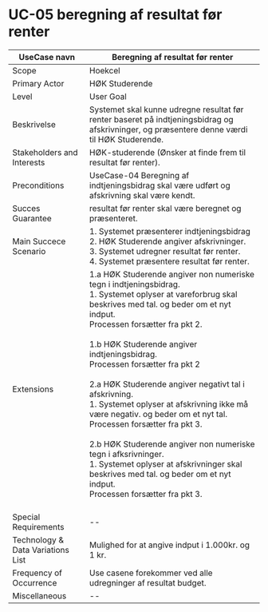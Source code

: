 # UC-05 beregning af resultat før renter

UseCase navn | Beregning af resultat før renter | 
-------------| -------------------------------| 
Scope        | Hoekcel                       
Primary Actor| HØK Studerende    
Level        | User Goal
Beskrivelse  | Systemet skal kunne udregne resultat før renter baseret på indtjeningsbidrag og afskrivninger, og præsentere denne værdi til HØK Studerende. 
Stakeholders and Interests | HØK-studerende (Ønsker at finde frem til resultat før renter).  
Preconditions | UseCase-04 Beregning af indtjeningsbidrag skal være udført og afskrivning skal være kendt. 
Succes Guarantee |resultat før renter skal være beregnet og præsenteret. 
Main Succece Scenario |  1. Systemet præsenterer indtjeningsbidrag<br> 2. HØK Studerende angiver afskrivninger. <br> 3. Systemet udregner resultat før renter.<br> 4. Systemet præsentere resultat før renter.<br>   
Extensions | 1.a HØK Studerende angiver non numeriske tegn i indtjeningsbidrag. <br> 1. Systemet oplyser at vareforbrug skal beskrives med tal. og beder om et nyt indput.<br> Processen forsætter fra pkt 2.<br> <br> 1.b HØK Studerende angiver indtjeningsbidrag.<br>Processen forsætter fra pkt 2 <br><br>2.a HØK Studerende angiver negativt tal i afskrivning. <br> 1. Systemet oplyser at afskrivning ikke må være negativ. og beder om et nyt tal. <br> Processen forsætter fra pkt 3. <br> <br> 2.b HØK Studerende angiver non numeriske tegn i afksrivninger. <br> 1. Systemet oplyser at afskrivninger skal beskrives med tal. og beder om et nyt indput.<br> Processen forsætter fra pkt 3. <br> <br>
Special Requirements | -- 
Technology & Data Variations List | Mulighed for at angive indput i 1.000kr. og 1 kr.  
Frequency of Occurrence | Use casene forekommer ved alle udregninger af resultat budget. 
Miscellaneous | -- 
